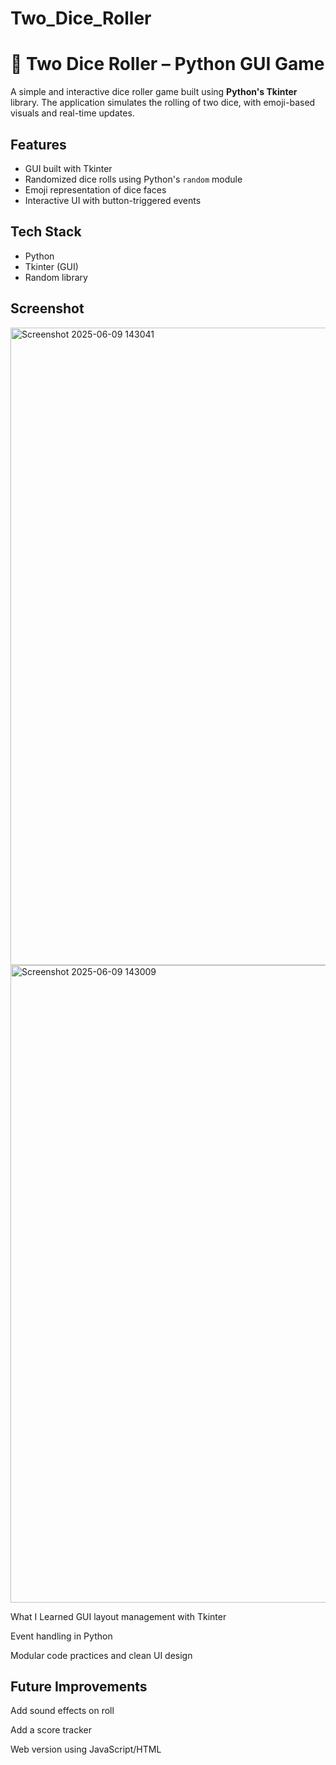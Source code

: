# Two_Dice_Roller
# 🎲 Two Dice Roller – Python GUI Game

A simple and interactive dice roller game built using **Python's Tkinter** library. The application simulates the rolling of two dice, with emoji-based visuals and real-time updates.

##  Features
- GUI built with Tkinter
- Randomized dice rolls using Python's `random` module
- Emoji representation of dice faces
- Interactive UI with button-triggered events

## Tech Stack
- Python
- Tkinter (GUI)
- Random library

## Screenshot
<img width="1920" height="1020" alt="Screenshot 2025-06-09 143041" src="https://github.com/user-attachments/assets/e2c096d4-16f9-4145-b21c-4ff12fb69b32" />
<img width="1920" height="1020" alt="Screenshot 2025-06-09 143009" src="https://github.com/user-attachments/assets/8c5037e1-f9f5-4066-9afe-5590e78237ac" />


What I Learned
GUI layout management with Tkinter

Event handling in Python

Modular code practices and clean UI design

## Future Improvements
Add sound effects on roll

Add a score tracker

Web version using JavaScript/HTML
